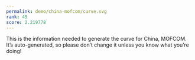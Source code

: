 ```yaml
---
permalink: demo/china-mofcom/curve.svg
rank: 45
score: 2.219778
---
```


This is the information needed to generate the curve for China, MOFCOM. It’s
auto-generated, so please don’t change it unless you know what you’re
doing!
